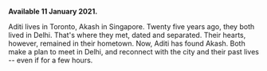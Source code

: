 __Available 11 January 2021.__

Aditi lives in Toronto, Akash in Singapore. Twenty five years ago, they both lived in Delhi. That's where they met, dated and separated. Their hearts, however, remained in their hometown. Now, Aditi has found Akash. Both make a plan to meet in Delhi, and reconnect with the city and their past lives -- even if for a few hours.

